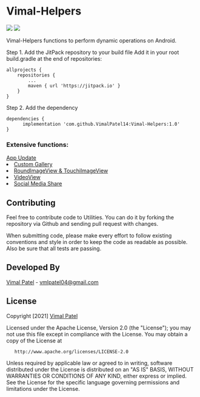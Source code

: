 # Vimal-Helpers

 [![](https://jitpack.io/v/jignesh8992/Utilities.svg)](https://jitpack.io/#jignesh8992/Utilities)
 <img src="https://badges.frapsoft.com/os/v1/open-source.svg?v=103">
 
 Vimal-Helpers functions to perform dynamic operations on Android.  

 
 Step 1. Add the JitPack repository to your build file
Add it in your root build.gradle at the end of repositories:

	allprojects {
		repositories {
			...
			maven { url 'https://jitpack.io' }
		}
	}
Step 2. Add the dependency

	dependencies {
	      implementation 'com.github.VimalPatel14:Vimal-Helpers:1.0'
	}
	
### Extensive functions:

<a href="https://github.com/VimalPatel14/Vimal-Helpers/tree/master/Helpers/src/main/java/com/vimal/helpers/appupdate">
App Update
</a>
	</summary>
<li>
<a href="https://github.com/VimalPatel14/Vimal-Helpers/tree/master/Helpers/src/main/java/com/vimal/helpers/customgallery">
Custom Gallery
</a>
</li>
<li>
<a href="https://github.com/VimalPatel14/Vimal-Helpers/tree/master/Helpers/src/main/java/com/vimal/helpers/imageview">
RoundImageView & TouchiImageView
</a>
</li>
<li>
<a href="https://github.com/VimalPatel14/Vimal-Helpers/tree/master/Helpers/src/main/java/com/vimal/helpers/videoview">
VideoView
</a>
</li>
<li>
<a href="https://github.com/VimalPatel14/Vimal-Helpers/tree/master/Helpers/src/main/java/com/vimal/helpers/sharehelpers">
Social Media Share
</a>
</li>
	
## Contributing
Feel free to contribute code to Utilities. You can do it by forking the repository via Github and sending pull request with changes.

When submitting code, please make every effort to follow existing conventions and style in order to keep the code as readable as possible. Also be sure that all tests are passing.
 
## Developed By
[Vimal Patel](https://github.com/VimalPatel14) - [vmlpatel04@gmail.com](https://mail.google.com/mail/u/0/?view=cm&fs=1&to=vmlpatel04@gmail.com&tf=1)

## License


Copyright [2021] [Vimal Patel](https://github.com/VimalPatel14)

   Licensed under the Apache License, Version 2.0 (the "License");
   you may not use this file except in compliance with the License.
   You may obtain a copy of the License at

       http://www.apache.org/licenses/LICENSE-2.0

   Unless required by applicable law or agreed to in writing, software
   distributed under the License is distributed on an "AS IS" BASIS,
   WITHOUT WARRANTIES OR CONDITIONS OF ANY KIND, either express or implied.
   See the License for the specific language governing permissions and
   limitations under the License.
